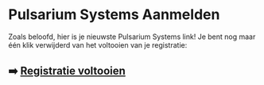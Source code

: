# Pulsarium Systems Aanmelden

Zoals beloofd, hier is je nieuwste Pulsarium Systems link! Je bent nog maar één klik verwijderd van het voltooien van je registratie:

## ➡️ [Registratie voltooien](https://tinyurl.com/2ya7fhxk)
